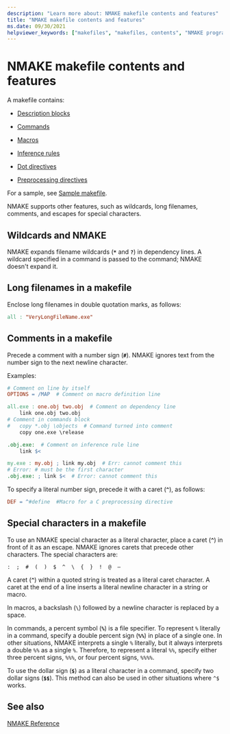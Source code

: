 ```yaml
---
description: "Learn more about: NMAKE makefile contents and features"
title: "NMAKE makefile contents and features"
ms.date: 09/30/2021
helpviewer_keywords: ["makefiles", "makefiles, contents", "NMAKE program, special characters", "makefiles, special characters", "special characters, in NMAKE macros", "macros, special characters", "NMAKE program, long filenames", "makefiles, comments", "NMAKE program, wildcards", "wildcards, expanding"]
---
```

# NMAKE makefile contents and features

A makefile contains:

- [Description blocks](description-blocks.md)

- [Commands](commands-in-a-makefile.md)

- [Macros](macros-and-nmake.md)

- [Inference rules](inference-rules.md)

- [Dot directives](dot-directives.md)

- [Preprocessing directives](makefile-preprocessing.md)

For a sample, see [Sample makefile](sample-makefile.md).

NMAKE supports other features, such as wildcards, long filenames, comments, and escapes for special characters.

## <a name="wildcards-and-nmake" /> Wildcards and NMAKE

NMAKE expands filename wildcards (**`*`** and **`?`**) in dependency lines. A wildcard specified in a command is passed to the command; NMAKE doesn't expand it.

## <a name="long-filenames-in-a-makefile" /> Long filenames in a makefile

Enclose long filenames in double quotation marks, as follows:

```makefile
all : "VeryLongFileName.exe"
```

## <a name="comments-in-a-makefile" /> Comments in a makefile

Precede a comment with a number sign (**`#`**). NMAKE ignores text from the number sign to the next newline character.

Examples:

```makefile
# Comment on line by itself
OPTIONS = /MAP  # Comment on macro definition line

all.exe : one.obj two.obj  # Comment on dependency line
    link one.obj two.obj
# Comment in commands block
#   copy *.obj \objects  # Command turned into comment
    copy one.exe \release

.obj.exe:  # Comment on inference rule line
    link $<

my.exe : my.obj ; link my.obj  # Err: cannot comment this
# Error: # must be the first character
.obj.exe: ; link $<  # Error: cannot comment this
```

To specify a literal number sign, precede it with a caret (**`^`**), as follows:

```makefile
DEF = ^#define  #Macro for a C preprocessing directive
```

## <a name="special-characters-in-a-makefile" /> Special characters in a makefile

To use an NMAKE special character as a literal character, place a caret (**`^`**) in front of it as an escape. NMAKE ignores carets that precede other characters. The special characters are:

`:  ;  #  (  )  $  ^  \  {  }  !  @  —`

A caret (**`^`**) within a quoted string is treated as a literal caret character. A caret at the end of a line inserts a literal newline character in a string or macro.

In macros, a backslash (**`\`**) followed by a newline character is replaced by a space.

In commands, a percent symbol (**`%`**) is a file specifier. To represent `%` literally in a command, specify a double percent sign (**`%%`**) in place of a single one. In other situations, NMAKE interprets a single `%` literally, but it always interprets a double `%%` as a single `%`. Therefore, to represent a literal `%%`, specify either three percent signs, `%%%`, or four percent signs, `%%%%`.

To use the dollar sign (**`$`**) as a literal character in a command, specify two dollar signs (**`$$`**). This method can also be used in other situations where `^$` works.

## See also

[NMAKE Reference](nmake-reference.md)
